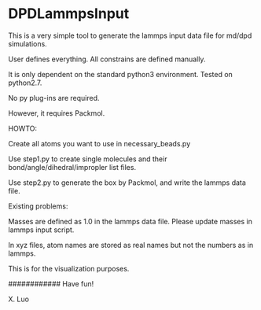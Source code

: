 # DPDLammpsInput

This is a very simple tool to generate the lammps input data file for md/dpd simulations.

User defines everything. All constrains are defined manually.

It is only dependent on the standard python3 environment. Tested on python2.7.

No py plug-ins are required.

However, it requires Packmol.

HOWTO:

Create all atoms you want to use in necessary_beads.py

Use step1.py to create single molecules and their bond/angle/dihedral/impropler list files.

Use step2.py to generate the box by Packmol, and write the lammps data file. 

Existing problems:

Masses are defined as 1.0 in the lammps data file. Please update masses in lammps input script.

In xyz files, atom names are stored as real names but not the numbers as in lammps. 

This is for the visualization purposes.

############
Have fun!

X. Luo
